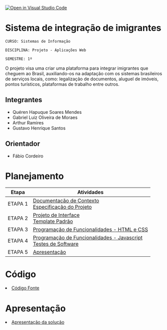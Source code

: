 [![Open in Visual Studio Code](https://classroom.github.com/assets/open-in-vscode-c66648af7eb3fe8bc4f294546bfd86ef473780cde1dea487d3c4ff354943c9ae.svg)](https://classroom.github.com/online_ide?assignment_repo_id=10319571&assignment_repo_type=AssignmentRepo)
# Sistema de integração de imigrantes

`CURSO: Sistemas de Informação`

`DISCIPLINA: Projeto - Aplicações Web`

`SEMESTRE: 1º`

O projeto visa uma criar uma plataforma para integrar imigrantes que cheguem ao Brasil, auxiliando-os na adaptação com os sistemas brasileiros de serviços locais, como: legalização de documentos, aluguel de imóveis, pontos turísticos, plataformas de trabalho entre outros. 

## Integrantes

* Quéren Hapuque Soares Mendes
* Gabriel Luiz Oliveira de Moraes
* Arthur Ramires 
* Gustavo Henrique Santos

## Orientador

*  Fábio Cordeiro

# Planejamento

| Etapa         | Atividades |
|  :----:   | ----------- |
| ETAPA 1         |[Documentação de Contexto](docs/context.md) <br> [Especificação do Projeto](docs/especification.md) |
| ETAPA 2         |[Projeto de Interface](docs/interface.md) <br> [Template Padrão](docs/template.md) |
| ETAPA 3         |[Programação de Funcionalidades - HTML e CSS](docs/development.md) |
| ETAPA 4        |[Programação de Funcionalidades - Javascript](docs/development.md) <br> [Testes de Software ](docs/tests.md) |
| ETAPA 5         | [Apresentação](presentation/README.md) |

# Código

<li><a href="src/README.md"> Código Fonte</a></li>

# Apresentação

<li><a href="presentation/README.md"> Apresentação da solução</a></li>
